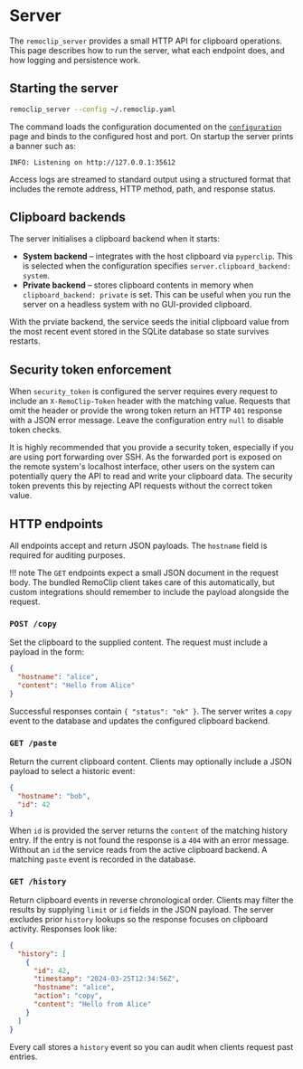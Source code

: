 # Server

The `remoclip_server` provides a small HTTP API for clipboard operations. This page describes how to run the server, what each endpoint does, and how logging and persistence work.

## Starting the server

```bash
remoclip_server --config ~/.remoclip.yaml
```

The command loads the configuration documented on the
[`configuration`](configuration.md) page and binds to the configured host and
port. On startup the server prints a banner such as:

```
INFO: Listening on http://127.0.0.1:35612
```

Access logs are streamed to standard output using a structured format that
includes the remote address, HTTP method, path, and response status.

## Clipboard backends

The server initialises a clipboard backend when it starts:

- **System backend** – integrates with the host clipboard via `pyperclip`. This
  is selected when the configuration specifies `server.clipboard_backend: system`.
- **Private backend** – stores clipboard contents in memory when `clipboard_backend: private` is set. This can be useful when you run the server on a headless system with no GUI-provided clipboard.

With the prviate backend, the service seeds the initial clipboard value from
the most recent event stored in the SQLite database so state survives restarts.

## Security token enforcement

When `security_token` is configured the server requires every request to include an `X-RemoClip-Token` header with the matching value. Requests that omit the header or provide the wrong token return an HTTP `401` response with a JSON error message. Leave the configuration entry `null` to disable token checks.

It is highly recommended that you provide a security token, especially if you are using port forwarding over SSH. As the forwarded port is exposed on the remote system's localhost interface, other users on the system can potentially query the API to read and write your clipboard data. The security token prevents this by rejecting API requests without the correct token value.


## HTTP endpoints

All endpoints accept and return JSON payloads. The `hostname` field is required
for auditing purposes.

!!! note
    The `GET` endpoints expect a small JSON document in the request body. The
    bundled RemoClip client takes care of this automatically, but custom
    integrations should remember to include the payload alongside the request.

### `POST /copy`

Set the clipboard to the supplied content. The request must include a payload in
the form:

```json
{
  "hostname": "alice",
  "content": "Hello from Alice"
}
```

Successful responses contain `{ "status": "ok" }`. The server writes a
`copy` event to the database and updates the configured clipboard backend.

### `GET /paste`

Return the current clipboard content. Clients may optionally include a JSON
payload to select a historic event:

```json
{
  "hostname": "bob",
  "id": 42
}
```

When `id` is provided the server returns the `content` of the matching history
entry. If the entry is not found the response is a `404` with an error message.
Without an `id` the service reads from the active clipboard backend. A matching
`paste` event is recorded in the database.

### `GET /history`

Return clipboard events in reverse chronological order. Clients may filter the
results by supplying `limit` or `id` fields in the JSON payload. The server
excludes prior `history` lookups so the response focuses on clipboard activity.
Responses look like:

```json
{
  "history": [
    {
      "id": 42,
      "timestamp": "2024-03-25T12:34:56Z",
      "hostname": "alice",
      "action": "copy",
      "content": "Hello from Alice"
    }
  ]
}
```

Every call stores a `history` event so you can audit when clients request
past entries.
